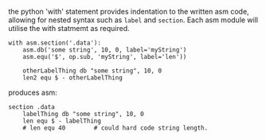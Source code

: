 the python 'with' statement provides indentation to the written asm code, allowing for nested syntax such as `label` and `section`. Each asm module will utilise the with statmemt as required.

    with asm.section('.data'):
        asm.db('some string', 10, 0, label='myString')
        asm.equ('$', op.sub, 'myString', label='len'))

        otherLabelThing db "some string", 10, 0
        len2 equ $ - otherLabelThing

produces asm:

    section .data
        labelThing db "some string", 10, 0
        len equ $ - labelThing
        # len equ 40        # could hard code string length.
<!--
        otherLabelThing db "some string", 10, 0
        len2 equ $ - otherLabelThing
 -->
